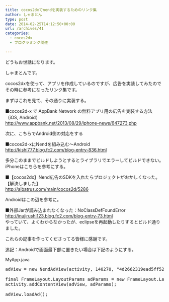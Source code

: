 ```yaml
---
title: cocos2dxでnendを実装するためのリンク集
author: しゃまとん
type: post
date: 2014-02-25T14:12:50+00:00
url: /archives/41
categories:
  - cocos2dx
  - プログラミング関連

---
```

どうもお世話になります。

しゃまとんです。

cocos2dxを使って、アプリを作成しているのですが、広告を実装してみたのでその時に参考になったリンク集です。

まずはこれを見て、その通りに実装する。

<!--more-->

■cocos2d-x で AppBank Network の無料アプリ用の広告を実装する方法（iOS, Android）  
<http://www.appbank.net/2013/08/29/iphone-news/647273.php>

次に、こちらでAndroid側の対応をする

■cocos2d-xにNendを組み込む〜Android  
<http://kishi777.blog.fc2.com/blog-entry-836.html>

多分このままでビルドしようとするとライブラリでエラーしてビルドできない。  
iPhoneはこちらを参考にする。

■【cocos2dx】Nend広告のSDKを入れたらプロジェクトがおかしくなった。【解決しました】  
<http://albatrus.com/main/cocos2d/5286>

Androidはこの辺を参考に。

■外部Jarが読み込まれなくなった：NoClassDefFoundError  
<http://inujirushi123.blog.fc2.com/blog-entry-73.html>  
やっていて、よくわからなかったが、eclipseを再起動したりするとビルド通りました。

これらの記事を作ってくださってる皆様に感謝です。

追記：Androidで画面最下部に置きたい場合は下記のようにする。

MyApp.java

<pre class="brush: java; gutter: true">adView = new NendAdView(activity, 140270, "4d2662319ead5ff52dc13a863ab12bde6501b492");

final FrameLayout.LayoutParams adParams = new FrameLayout.LayoutParams(WC,WC);
activity.addContentView(adView, adParams);
 
adView.loadAd();</pre>